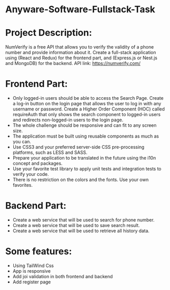 # Anyware-Software-Fullstack-Task

# Project Description:
 NumVerify is a free API that allows you to verify the validity of a phone number and provide information about it.
 Create a full-stack application using (React and Redux) for the frontend part, and (Express.js or Nest.js and MongoDB)
 for the backend. API link: https://numverify.com/

# Frontend Part:
- Only logged-in users should be able to access the Search Page. Create a log-in button on the login page that
  allows the user to log in with any username or password. Create a Higher Order Component (HOC) called
  requireAuth that only shows the search component to logged-in users and redirects non-logged-in users to
  the login page.
- The whole challenge should be responsive and can fit to any screen size.
- The application must be built using reusable components as much as you can.
- Use CSS3 and your preferred server-side CSS pre-processing platforms, such as LESS and SASS.
- Prepare your application to be translated in the future using the i10n concept and packages.
- Use your favorite test library to apply unit tests and integration tests to verify your code.
- There is no restriction on the colors and the fonts. Use your own favorites. 
 
# Backend Part:
- Create a web service that will be used to search for phone number.
- Create a web service that will be used to save search result.
- Create a web service that will be used to retrieve all history data.

# Some features:
- Using TailWind Css
- App is responsive
- Add joi validation in both frontend and backend
- Add register page
